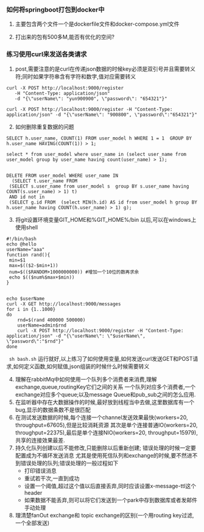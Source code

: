 ### 如何将springboot打包到docker中

1. 主要包含两个文件一个是dockerfile文件和docker-compose.yml文件

2. 打出来的包有500多M,能否有优化的空间?

### 练习使用curl来发送各类请求
1. post,需要注意的是curl在传递json数据的时候key必须是双引号并且需要转义符;同时如果字符串含有字符和数字,值对应需要转义
```
curl -X POST http://localhost:9000/register 
   -H "Content-Type: application/json"
   -d "{\"userName\": "yun900900", \"password\": "654321"}"
```

```
curl -X POST http://localhost:9000/register -H "Content-Type: application/json" -d "{\"userName\": "900800", \"password\":"654321"}"
```

2. 如何删除重复数据的问题
```
SELECT h.user_name, COUNT(1) FROM user_model h WHERE 1 = 1  GROUP BY h.user_name HAVING(COUNT(1)) > 1;

select * from user_model where user_name in (select user_name from user_model group by user_name having count(user_name) > 1);


DELETE FROM user_model WHERE user_name IN 
  (SELECT t.user_name FROM  
 (SELECT s.user_name from user_model s  group BY s.user_name having COUNT(s.user_name) > 1) t)
 AND id not in
 (SELECT g.id FROM  (select MIN(h.id) AS id from user_model h group BY h.user_name having COUNT(h.user_name) > 1) g);
```
3. 将git设置环境变量GIT_HOME和%GIT_HOME%/bin 以后,可以在windows上使用shell
```
#!/bin/bash
echo @hello
userName="aaa"
function rand(){ 
 min=$1 
 max=$(($2-$min+1)) 
 num=$(($RANDOM+1000000000)) #增加一个10位的数再求余 
 echo $(($num%$max+$min)) 
}
  

echo $userName
curl -X GET http://localhost:9000/messages
for i in {1..1000}
do
    rnd=$(rand 400000 500000)
    userName=admin$rnd
    curl -X POST http://localhost:9000/register -H "Content-Type: application/json" -d "{\"userName\": \"$userName\", \"password\":"$rnd"}"
done
```
` sh bash.sh` 运行就好,以上练习了如何使用变量,如何发送curl发送GET和POST请求,如何定义函数,如何赋值,json组装的时候什么时候需要转义

4. 理解在rabbitMq中如何使用一个队列多个消费者来消费,理解exchange,queue,routingKey它们之间的关系
  一个队列对应多个消费者,一个exchange对应多个queue;以及message Queue和pub_sub之间的怎么应用.
5. 在监听器中存在大数据操作的时候,最好放到线程当中去做,这里数据库有一个bug,显示的数据条数不是很匹配
6. 在测试发送数据的时候,每个连接一个channel发送效果最快(workers=20, throughput=67605),但是比较消耗资源
    其次是单个连接普通IO(workers=20, throughput=22375),最后是单个连接NIO(workers=20, throughput=15979),共享的连接效果最差.
7. 持久化队列创建以后不能修改,只能删除以后重新创建; 错误处理的时候一定要配置成为不循环发送消息
   尤其是使用死信队列和exchange的时候,要不然进不到错误处理的队列;错误处理的一般过程如下
    - 打印错误消息
    - 重试若干次,一直到成功
    - 设置一个阈值,超过这个值以后直接丢弃,同时应该设置x-message-ttl这个header
    - 如果数据不能丢弃,则可以将它们发送到一个park中存到数据库或者发邮件手动处理
8. 理清楚fanOut exchange和 topic exchange的区别(一个用routing key过滤,一个全部发送)


